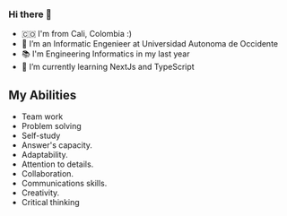 ### Hi there 👋

<!--
**Juan-Camilo-Tabarquino/Juan-Camilo-Tabarquino** is a ✨ _special_ ✨ repository because its `README.md` (this file) appears on your GitHub profile.

Here are some ideas to get you started:

- 🔭 I’m currently working on ...
- 🌱 I’m currently learning ...
- 👯 I’m looking to collaborate on ...
- 🤔 I’m looking for help with ...
- 💬 Ask me about ...
- 📫 How to reach me: ...
- 😄 Pronouns: ...
- ⚡ Fun fact: ...
-->

- 🇨🇴 I'm from Cali, Colombia :)
- 🔭 I’m an Informatic Engenieer at Universidad Autonoma de Occidente
- 📚 I'm Engineering Informatics in my last year
- 🌱 I’m currently learning NextJs and TypeScript

## My Abilities
- Team work
- Problem solving
- Self-study
- Answer's capacity.
- Adaptability.
- Attention to details.
- Collaboration.
- Communications skills.
- Creativity.
- Critical thinking
